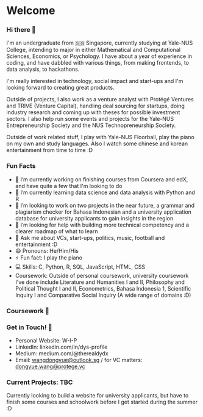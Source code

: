 # Welcome


### Hi there 👋

I'm an undergraduate from 🇸🇬 Singapore, currently studying at Yale-NUS College, intending to major in either Mathematical and Computational Sciences, Economics, or Psychology. I have about a year of experience in coding, and have dabbled with various things, from making frontends, to data analysis, to hackathons. 

I'm really interested in technology, social impact and start-ups and I'm looking forward to creating great products.

Outside of projects, I also work as a venture analyst with Protégé Ventures and TRIVE (Venture Capital), handling deal sourcing for startups, doing industry research and coming up with theses for possible investment sectors. I also help run some events and projects for the Yale-NUS Entrepreneurship Society and the NUS Technopreneurship Society. 

Outside of work related stuff, I play with Yale-NUS Floorball, play the piano on my own and study languages. Also I watch some chinese and korean entertainment from time to time :D

### Fun Facts

- 🔭 I’m currently working on finishing courses from Coursera and edX, and have quite a few that I'm looking to do
- 🌱 I’m currently learning data science and data analysis with Python and R
- 👯 I’m looking to work on two projects in the near future, a grammar and plagiarism checker for Bahasa Indonesian and a university application database for university applicants to gain insights in the region
- 🤔 I’m looking for help with building more technical competency and a clearer roadmap of what to learn
- 💬 Ask me about VCs, start-ups, politics, music, football and entertainment :D
- 😄 Pronouns: He/Him/His
- ⚡ Fun fact: I play the piano
- 💻 Skills: C, Python, R, SQL, JavaScript, HTML, CSS
-  Coursework: Outside of personal coursework, university coursework I've done include Literature and Humanities I and II, Philosophy and Political Thought I and II, Econometrics, Bahasa Indonesia 1, Scientific Inquiry I and Comparative Social Inquiry (A wide range of domains :D)
### Coursework 📖




### Get in Touch! 🙋
- Personal Website: W-I-P
- LinkedIn: linkedin.com/in/dys-profile
- Medium: medium.com/@therealdydx
- Email: wangdongyue@outlook.sg / for VC matters: dongyue.wang@protege.vc


### Current Projects: TBC 

Currently looking to build a website for university applicants, but have to finish some courses and schoolwork before I get started during the summer :D
